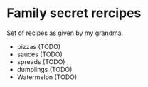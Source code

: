 # Family secret rercipes

Set of recipes as given by my grandma.

* pizzas (TODO)
* sauces (TODO)
* spreads (TODO)
* dumplings (TODO)
* Watermelon (TODO)